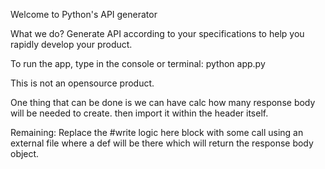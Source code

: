 Welcome to Python's API generator

What we do?
Generate API according to your specifications to help you rapidly develop your product. 

To run the app, type in the console or terminal: python app.py

This is not an opensource product.

One thing that can be done is we can have calc how many response body will be needed to create. then import it within the header itself.

Remaining:
Replace the #write logic here block with some call using an external file where a def will be there which will return the response body object.